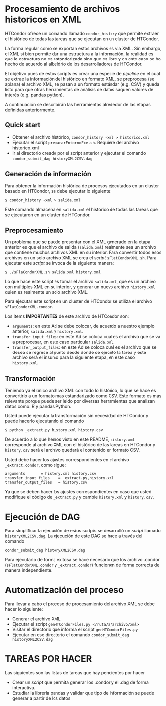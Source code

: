 # Procesamiento de archivos historicos en XML

HTCondor ofrece un comando llamado `condor_history` que permite extraer el histórico de todas las tareas que se ejecutan en un cluster de HTCondor.

La forma regular como se exportan estos archivos es via XML. 
Sin embargo, el XML si bien permite dar una estructura a la información, la realidad es que la estructura no es estandarizada sino que es libre y en este caso se ha hecho de acuerdo al albeldrío de los desarrolladores de HTCondor.

El objetivo pues de estos scripts es crear una especie de *pipeline* en el cual se extrae la información del histórico en formato XML, se preprocesa (se aplana) el archivo XML, se pasan a un formato estándar (e.g. CSV) y queda listo para que otras herramientas de análisis de datos saquen valores de interés (e.g. pandas python).

A continuación se describirán las herramientas alrededor de las etapas definidas anteriormente.

## Quick start

- Obtener el archivo histórico, `condor_history -xml > historico.xml`
- Ejecutar el script `prepararEntornoExe.sh`. Requiere del archivo historico.xml
- Ir al directorio creado por el script anterior y ejecutar el comando `condor_submit_dag historyXML2CSV.dag`

## Generación de información

Para obtener la información histórica de procesos ejecutados en un cluster basado en HTCondor, se debe ejecutar lo siguiente:

```
$ condor_history -xml > salida.xml
```

Este comando almacena en `salida.xml` el histórico de todas las tareas que se ejecutaron en un cluster de HTCondor.

## Preprocesamiento

Un problema que se puede presentar con el XML generado en la etapa anterior es que el archivo de salida (`salida.xml`) realmente sea un archivo que contiene muchos archivos XML en su interior. 
Para convertir todos esos archivos en un solo archivo XML se crea el *script* `sFlatCondorXML.sh`. 
Para ejecutar este *script* se invoca de la siguiente manera:

```
$ ./sFlaCondorXML.sh salida.xml history.xml
```

Lo que hace este script es tomar el archivo `salida.xml`, que es un archivo con múltiples XML en su interior, y generar un nuevo archivo `history.xml` quien es realmente un solo archivo XML.

Para ejecutar este script en un cluster de HTCondor se utiliza el archivo `sFlatCondorXML.condor`. 

Los items **IMPORTANTES** de este archivo de HTCondor son:

* `arguments`: en este Ad se debe colocar, de acuerdo a nuestro ejemplo anterior, `salida.xml` y `history.xml`. 
* `transfer_input_files`: en este Ad se coloca cual es el archivo que se va a preprocesar, en este caso particular `salida.xml`. 
* `transfer_output_files`: en este Ad se coloca cual es el archivo que se desea se regrese al punto desde donde se ejecutó la tarea y este archivo será el insumo para la siguiente etapa, en este caso `history.xml`.

## Transformación

Teniendo ya el único archivo XML con  todo lo histórico, lo que se hace es convertirlo a un formato mas estandarizado como CSV.
Este formato es más relevante porque puede ser leido por diversas herramientas que analizan datos como: R y pandas Python.

Usted puede ejecutar la transformación sin necesidad de HTCondor y puede hacerlo ejecutando el comando

```
$ python _extract.py history.xml history.csv
```

De acuerdo a lo que hemos visto en este README, `history.xml` corresponde al archivo XML con el histórico de las tareas en HTCondor y `history.csv` será el archivo quedará el contenido en formato CSV.

Usted debe hacer los ajustes correspondientes en el archivo `_extract.condor`, como sigue:

```
arguments		= history.xml history.csv
transfer_input_files    = _extract.py,history.xml
transfer_output_files   = history.csv
```

Ya que se deben hacer los ajustes correspondientes en caso que usted modifique el código de `_extract.py` y cambie `history.xml` y `history.csv`.

# Ejecución de DAG

Para simplificar la ejecución de estos scripts se desarrolló un *script* llamado `historyXML2CSV.dag`. 
La ejecución de este DAG se hace a través del comando

```
condor_submit_dag historyXML2CSV.dag
```

Para ejecutarlo de forma exitosa se hace necesario que los archivo .condor (`sFlatCondorXML.condor` y `_extract.condor`) funcionen de forma correcta de manera independiente.

# Automatización del proceso

Para llevar a cabo el proceso de procesamiento del archivo XML se debe hacer lo siguiente:

 - Generar el archivo XML
 - Ejecutar el script `genHTCondorFiles.py </ruta/a/archivo/xml>`
 - Visitar el directorio que informa el script `genHTCondorFiles.py`
 - Ejecutar en ese directorio el comando `condor_submit_dag historyXML2CSV.dag`

# TAREAS POR HACER

Las siguientes son las listas de tareas que hay pendientes por hacer

* Crear un *script* que permita generar los .condor y el .dag de forma interactiva.
* Estudiar la librería pandas y validar que tipo de información se puede generar a partir de los datos
